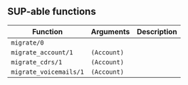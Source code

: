 ## SUP-able functions

| Function | Arguments | Description |
| -------- | --------- | ----------- |
| `migrate/0` |  | |
| `migrate_account/1` | `(Account)` | |
| `migrate_cdrs/1` | `(Account)` | |
| `migrate_voicemails/1` | `(Account)` | |

